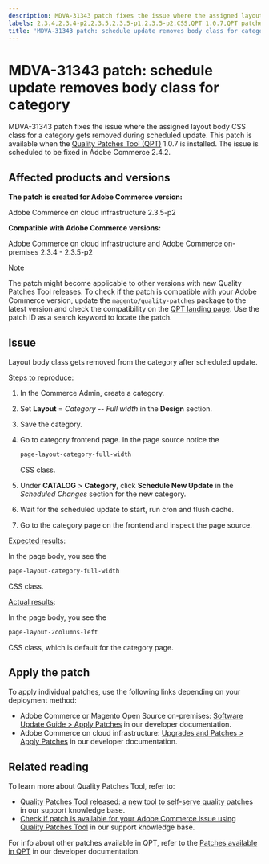 ```yaml
---
description: MDVA-31343 patch fixes the issue where the assigned layout body CSS class for a category gets removed during scheduled update. This patch is available when the [Quality Patches Tool (QPT)](https://support.magento.com/hc/en-us/articles/360047139492) 1.0.7 is installed. The issue is scheduled to be fixed in Adobe Commerce 2.4.2.
labels: 2.3.4,2.3.4-p2,2.3.5,2.3.5-p1,2.3.5-p2,CSS,QPT 1.0.7,QPT patches,Magento Commerce,Magento Commerce Cloud,category,schedule update,support tools,Adobe Commerce,cloud infrastructure,on-premises,quality patches for Adobe Commerce,Magento Open Source
title: 'MDVA-31343 patch: schedule update removes body class for category'
---
```


# MDVA-31343 patch: schedule update removes body class for category

MDVA-31343 patch fixes the issue where the assigned layout body CSS class for a category gets removed during scheduled update. This patch is available when the [Quality Patches Tool (QPT)](https://support.magento.com/hc/en-us/articles/360047139492) 1.0.7 is installed. The issue is scheduled to be fixed in Adobe Commerce 2.4.2.

## Affected products and versions

**The patch is created for Adobe Commerce version:**

Adobe Commerce on cloud infrastructure 2.3.5-p2

**Compatible with Adobe Commerce versions:**

Adobe Commerce on cloud infrastructure and Adobe Commerce on-premises 2.3.4 - 2.3.5-p2

>[!NOTE]
>
>The patch might become applicable to other versions with new Quality Patches Tool releases. To check if the patch is compatible with your Adobe Commerce version, update the `magento/quality-patches` package to the latest version and check the compatibility on the [QPT landing page](https://devdocs.magento.com/quality-patches/tool.html#patch-grid). Use the patch ID as a search keyword to locate the patch.

## Issue

Layout body class gets removed from the category after scheduled update.

<u>Steps to reproduce</u>:

1. In the Commerce Admin, create a category.
1. Set **Layout** = *Category -- Full width* in the **Design** section.
1. Save the category.
1. Go to category frontend page. In the page source notice the

    ```css
    page-layout-category-full-width
    ```

    CSS class.
1. Under **CATALOG** > **Category**, click **Schedule New Update** in the *Scheduled Changes* section for the new category.
1. Wait for the scheduled update to start, run cron and flush cache.
1. Go to the category page on the frontend and inspect the page source.

<u>Expected results</u>:

In the page body, you see the

```css
page-layout-category-full-width
```

CSS class.

<u>Actual results</u>:

In the page body, you see the

```css
page-layout-2columns-left
```

CSS class, which is default for the category page.

## Apply the patch

To apply individual patches, use the following links depending on your deployment method:

* Adobe Commerce or Magento Open Source on-premises: [Software Update Guide > Apply Patches](https://devdocs.magento.com/guides/v2.4/comp-mgr/patching/mqp.html) in our developer documentation.
* Adobe Commerce on cloud infrastructure: [Upgrades and Patches > Apply Patches](https://devdocs.magento.com/cloud/project/project-patch.html) in our developer documentation.

## Related reading

To learn more about Quality Patches Tool, refer to:

* [Quality Patches Tool released: a new tool to self-serve quality patches](https://support.magento.com/hc/en-us/articles/360047139492) in our support knowledge base.
* [Check if patch is available for your Adobe Commerce issue using Quality Patches Tool](https://support.magento.com/hc/en-us/articles/360047125252) in our support knowledge base.

For info about other patches available in QPT, refer to the [Patches available in QPT](https://devdocs.magento.com/quality-patches/tool.html#patch-grid) in our developer documentation.